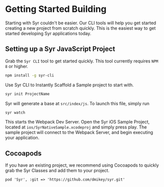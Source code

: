 # Getting Started Building

Starting with Syr couldn't be easier. Our CLI tools will help you get started creating a new project from scratch quickly. This is the easiest way to get started developing Syr applications today.

## Setting up a Syr JavaScript Project

Grab the `Syr CLI` tool to get started quickly. This tool currently requires `NPM 8` or higher.

```bash
npm install -g syr-cli
```

Use Syr CLI to Instantly Scaffold a Sample project to start with.

```bash
syr init ProjectName
```

Syr will generate a base at `src/index/js`. To launch this file, simply run

```bash
syr watch
```

This starts the Webpack Dev Server. Open the Syr iOS Sample Project, located at `ios/SyrNativeSample.xcodeproj` and simply press play. The sample project will connect to the Webpack Server, and begin executing your application.


## Cocoapods

If you have an existing project, we recommend using Cocoapods to quickly grab the Syr Classes and add them to your project.

```
pod 'Syr', :git => 'https://github.com/dmikey/syr.git'
```